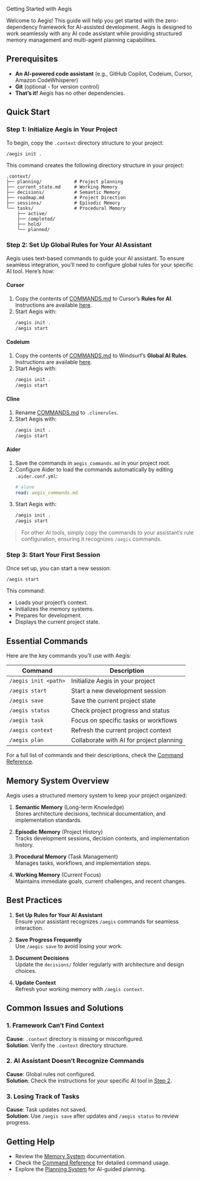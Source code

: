  Getting Started with Aegis

Welcome to Aegis! This guide will help you get started with the zero-dependency framework for AI-assisted development. Aegis is designed to work seamlessly with any AI code assistant while providing structured memory management and multi-agent planning capabilities.

## Prerequisites

- **An AI-powered code assistant** (e.g., GitHub Copilot, Codeium, Cursor, Amazon CodeWhisperer)  
- **Git** (optional - for version control)  
- **That’s it!** Aegis has no other dependencies.

## Quick Start

### Step 1: Initialize Aegis in Your Project

To begin, copy the `.context` directory structure to your project:

```bash
/aegis init .
```

This command creates the following directory structure in your project:

```
.context/
├── planning/            # Project planning
├── current_state.md     # Working Memory
├── decisions/           # Semantic Memory
├── roadmap.md           # Project Direction
├── sessions/            # Episodic Memory
└── tasks/               # Procedural Memory
    ├── active/
    ├── completed/
    ├── hold/
    └── planned/
```

### Step 2: Set Up Global Rules for Your AI Assistant

Aegis uses text-based commands to guide your AI assistant. To ensure seamless integration, you’ll need to configure global rules for your specific AI tool. Here’s how:

#### **Cursor**
1. Copy the contents of [COMMANDS.md](COMMANDS.md) to Cursor’s **Rules for AI**.  
   Instructions are available [here](https://docs.cursor.com/context/rules-for-ai).  
2. Start Aegis with:  
   ```bash
   /aegis init .
   /aegis start
   ```

#### **Codeium**
1. Copy the contents of [COMMANDS.md](COMMANDS.md) to Windsurf’s **Global AI Rules**.  
   Instructions are available [here](https://docs.codeium.com/windsurf/memories#global-rules).  
2. Start Aegis with:  
   ```bash
   /aegis init .
   /aegis start
   ```

#### **Cline**
1. Rename [COMMANDS.md](COMMANDS.md) to `.clinerules`.  
2. Start Aegis with:  
   ```bash
   /aegis init .
   /aegis start
   ```

#### **Aider**
1. Save the commands in `aegis_commands.md` in your project root.  
2. Configure Aider to load the commands automatically by editing `.aider.conf.yml`:  
   ```yaml
   # alone
   read: aegis_commands.md
   ```
3. Start Aegis with:  
   ```bash
   /aegis init .
   /aegis start
   ```

> For other AI tools, simply copy the commands to your assistant’s rule configuration, ensuring it recognizes `/aegis` commands.

### Step 3: Start Your First Session

Once set up, you can start a new session:

```bash
/aegis start
```

This command:  
- Loads your project’s context.  
- Initializes the memory systems.  
- Prepares for development.  
- Displays the current project state.

## Essential Commands

Here are the key commands you’ll use with Aegis:

| Command | Description |
|---------|-------------|
| `/aegis init <path>` | Initialize Aegis in your project |
| `/aegis start` | Start a new development session |
| `/aegis save` | Save the current project state |
| `/aegis status` | Check project progress and status |
| `/aegis task` | Focus on specific tasks or workflows |
| `/aegis context` | Refresh the current project context |
| `/aegis plan` | Collaborate with AI for project planning |

For a full list of commands and their descriptions, check the [Command Reference](./commands/aegis_start.md).

## Memory System Overview

Aegis uses a structured memory system to keep your project organized:

1. **Semantic Memory** (Long-term Knowledge)  
   Stores architecture decisions, technical documentation, and implementation standards.  

2. **Episodic Memory** (Project History)  
   Tracks development sessions, decision contexts, and implementation history.  

3. **Procedural Memory** (Task Management)  
   Manages tasks, workflows, and implementation steps.  

4. **Working Memory** (Current Focus)  
   Maintains immediate goals, current challenges, and recent changes.

## Best Practices

1. **Set Up Rules for Your AI Assistant**  
   Ensure your assistant recognizes `/aegis` commands for seamless interaction.

2. **Save Progress Frequently**  
   Use `/aegis save` to avoid losing your work.

3. **Document Decisions**  
   Update the `decisions/` folder regularly with architecture and design choices.

4. **Update Context**  
   Refresh your working memory with `/aegis context`.

## Common Issues and Solutions

### 1. Framework Can’t Find Context
**Cause**: `.context` directory is missing or misconfigured.  
**Solution**: Verify the `.context` directory structure.

### 2. AI Assistant Doesn’t Recognize Commands
**Cause**: Global rules not configured.  
**Solution**: Check the instructions for your specific AI tool in [Step 2](#step-2-set-up-global-rules-for-your-ai-assistant).

### 3. Losing Track of Tasks
**Cause**: Task updates not saved.  
**Solution**: Use `/aegis save` after updates and `/aegis status` to review progress.

## Getting Help

- Review the [Memory System](./memory_system.md) documentation.  
- Check the [Command Reference](./commands/) for detailed command usage.  
- Explore the [Planning System](./planning/overview.md) for AI-guided planning.

